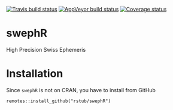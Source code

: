   [![Travis build status](https://travis-ci.org/rstub/swephR.svg?branch=master)](https://travis-ci.org/rstub/swephR)
  [![AppVeyor build status](https://ci.appveyor.com/api/projects/status/github/rstub/swephR?branch=master&svg=true)](https://ci.appveyor.com/project/rstub/swephR)
  [![Coverage status](https://codecov.io/gh/rstub/swephR/branch/master/graph/badge.svg)](https://codecov.io/github/rstub/swephR?branch=master)

# swephR
High Precision Swiss Ephemeris

# Installation
Since `swephR` is not on CRAN, you have to install from GitHub

```
remotes::install_github("rstub/swephR")
```